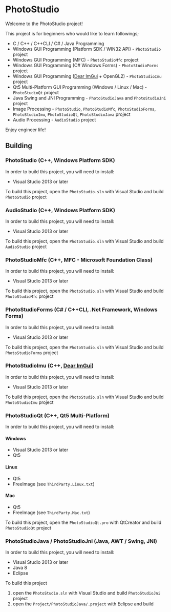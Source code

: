 # PhotoStudio

Welcome to the PhotoStudio project!

This project is for beginners who would like to learn followings;

- C / C++ / C++CLI / C# / Java Programming
- Windows GUI Programming (Platform SDK / WIN32 API) - `PhotoStudio` project
- Windows GUI Programming (MFC) - `PhotoStudioMfc` project
- Windows GUI Programming (C# Windows Forms) - `PhotoStudioForms` project
- Windows GUI Programming ([Dear ImGui](https://github.com/ocornut/imgui) + OpenGL2) - `PhotoStudioImu` project
- Qt5 Multi-Platform GUI Programming (Windows / Linux / Mac) - `PhotoStudioQt` project
- Java Swing and JNI Programming - `PhotoStudioJava` and `PhotoStudioJni` project
- Image Processing - `PhotoStudio`, `PhotoStudioMfc`, `PhotoStudioForms`, `PhotoStudioImu`, `PhotoStudioQt`, `PhotoStudioJava` project
- Audio Processing - `AudioStudio` project

Enjoy engineer life!

## Building

### PhotoStudio (C++, Windows Platform SDK)

In order to build this project, you will need to install:

- Visual Studio 2013 or later

To build this project, open the `PhotoStudio.sln` with Visual Studio and build `PhotoStudio` project

### AudioStudio (C++, Windows Platform SDK)

In order to build this project, you will need to install:

- Visual Studio 2013 or later

To build this project, open the `PhotoStudio.sln` with Visual Studio and build `AudioStudio` project

### PhotoStudioMfc (C++, MFC - Microsoft Foundation Class)

In order to build this project, you will need to install:

- Visual Studio 2013 or later

To build this project, open the `PhotoStudio.sln` with Visual Studio and build `PhotoStudioMfc` project

### PhotoStudioForms (C# / C++CLI, .Net Framework, Windows Forms)

In order to build this project, you will need to install:

- Visual Studio 2013 or later

To build this project, open the `PhotoStudio.sln` with Visual Studio and build `PhotoStudioForms` project

### PhotoStudioImu (C++, [Dear ImGui](https://github.com/ocornut/imgui))

In order to build this project, you will need to install:

- Visual Studio 2013 or later

To build this project, open the `PhotoStudio.sln` with Visual Studio and build `PhotoStudioImu` project

### PhotoStudioQt (C++, Qt5 Multi-Platform)

In order to build this project, you will need to install:

#### Windows
- Visual Studio 2013 or later
- Qt5

#### Linux
- Qt5
- FreeImage (see `ThirdParty.Linux.txt`)

#### Mac
- Qt5
- FreeImage (see `ThirdParty.Mac.txt`)

To build this project, open the `PhotoStudioQt.pro` with QtCreator and build `PhotoStudioQt` project

### PhotoStudioJava / PhotoStudioJni (Java, AWT / Swing, JNI)

In order to build this project, you will need to install:

- Visual Studio 2013 or later
- Java 8
- Eclipse

To build this project  
 1. open the `PhotoStudio.sln` with Visual Studio and build `PhotoStudioJni` project
 1. open the `Project/PhotoStudioJava/.project` with Eclipse and build
